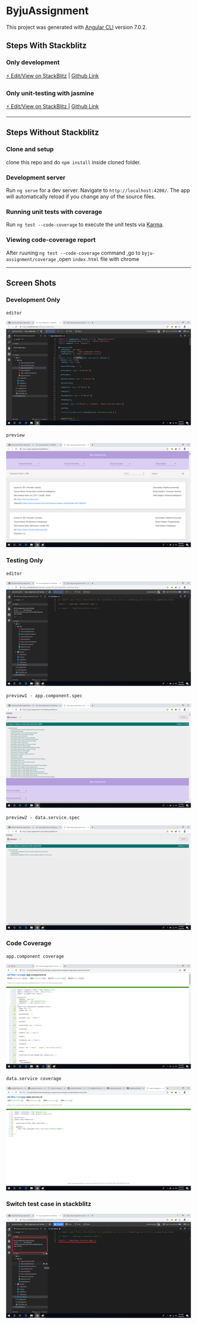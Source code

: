 # ByjuAssignment

This project was generated with [Angular CLI](https://github.com/angular/angular-cli) version 7.0.2.

## Steps With Stackblitz


### Only development

[⚡️ Edit/View on StackBlitz](https://stackblitz.com/edit/byju-assignment)  |  [Github Link](https://github.com/sharanmanish/byju-assignment)

### Only unit-testing with jasmine

[⚡️ Edit/View on StackBlitz ](https://stackblitz.com/edit/byju-assignment-unit-testing)  |   [Github Link](https://github.com/sharanmanish/byju-assignment-unit-testing)


-------------------------------------------------------------------------------------------------------------------------------------


## Steps Without Stackblitz

### Clone and setup

clone this repo and do `npm install` inside cloned folder.

### Development server

Run `ng serve` for a dev server. Navigate to `http://localhost:4200/`. The app will automatically reload if you change any of the source files.

### Running unit tests with coverage

Run `ng test --code-coverage` to execute the unit tests via [Karma](https://karma-runner.github.io).

### Viewing code-coverage report 

After ruuning `ng test --code-coverage` command ,go to `byju-assignment/coverage` ,open `index.html` file with chrome


-------------------------------------------------------------------------------------------------------------------------------------

## Screen Shots

### Development Only

`editor`

![stackblitz editor](https://raw.githubusercontent.com/sharanmanish/uploads/master/StackBlitz%20Dev%20Only.png)

`preview`

![stackblitz preview](https://raw.githubusercontent.com/sharanmanish/uploads/master/StackBlitz%20Dev%20Only%20%20Preview.png)


### Testing Only

`editor`

![stackblitz editor](https://raw.githubusercontent.com/sharanmanish/uploads/master/StackBlitz%20Test%20Only.png)

`preview1 - app.component.spec`

![stackblitz preview](https://raw.githubusercontent.com/sharanmanish/uploads/master/StackBlitz%20Test%20Only%20%20Preview.png)

`preview2 - data.service.spec`

![stackblitz preview](https://raw.githubusercontent.com/sharanmanish/uploads/master/StackBlitz%20Test%20Only%20%20Preview2.png)


### Code Coverage

`app.component coverage`

![app comp covrg](https://raw.githubusercontent.com/sharanmanish/uploads/master/Code-Coverage2.png)

`data.service coverage`

![data service covrg](https://raw.githubusercontent.com/sharanmanish/uploads/master/dataservicecov.png)


### Switch test case in stackblitz

![switching test cases](https://raw.githubusercontent.com/sharanmanish/uploads/master/StackBlitz%20switch%20test%20from%20AppComponent%20to%20Dataservice.png)
